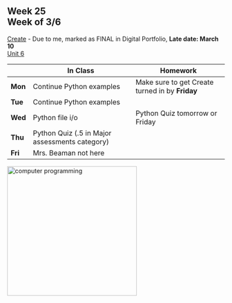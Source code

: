 ## Week 25 <br>Week of 3/6

[Create](/apcsp/curriculum/pt/create) - Due to me, marked as FINAL in Digital Portfolio, **Late date: March 10**<br>[Unit 6](/apcsp/curriculum/6)

  |       |In Class               |Homework   |
  |-------|---------              |---------  |
  |**Mon**|Continue Python examples |Make sure to get Create turned in by **Friday** |
  |**Tue**|Continue Python examples | |
  |**Wed**|Python file i/o |Python Quiz tomorrow or Friday |
  |**Thu**|Python Quiz (.5 in Major assessments category) | |
  |**Fri**|Mrs. Beaman not here | |



<img src="https://www.learncomputerscienceonline.com/wp-content/uploads/2019/10/Program-Coding.jpg" alt="computer programming" height="300">

<meta http-equiv="refresh" content="300"/>
